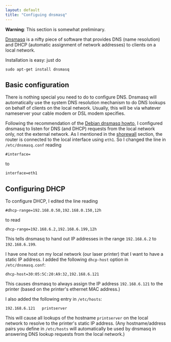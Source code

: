 ```yaml
---
layout: default
title: "Configuing dnsmasq"
---
```


<div class="callout">
<b>Warning</b>: This section is somewhat preliminary.
</div>

[Dnsmasq](http://www.thekelleys.org.uk/dnsmasq/doc.html) is a nifty piece of software that provides DNS (name resolution) and DHCP (automatic assignment of network addresses) to clients on a local network.

Installation is easy: just do

    sudo apt-get install dnsmasq

## Basic configuration

There is nothing special you need to do to configure DNS.  Dnsmasq will automatically use the system DNS resolution mechanism to do DNS lookups on behalf of clients on the local network.  Usually, this will be via whatever nameserver your cable modem or DSL modem specifies.

Following the recommendation of the [Debian dnsmasq howto](https://wiki.debian.org/HowTo/dnsmasq), I configured dnsmasq to listen for DNS (and DHCP) requests from the local network only, not the external network.  As I mentioned in the [shorewall](shorewall.html) section, the router is connected to the local interface using `eth1`.  So I changed the line in `/etc/dnsmasq.conf` reading

    #interface=

to

    interface=eth1

## Configuring DHCP

To configure DHCP, I edited the line reading

    #dhcp-range=192.168.0.50,192.168.0.150,12h

to read

    dhcp-range=192.168.6.2,192.168.6.199,12h

This tells dnsmasq to hand out IP addresses in the range `192.168.6.2` to `192.168.6.199`.

I have one host on my local network (our laser printer) that I want to have a static IP address.  I added the following `dhcp-host` option in `/etc/dnsmasq.conf`:

    dhcp-host=30:05:5C:20:A9:32,192.168.6.121

This causes dnsmasq to always assign the IP address `192.168.6.121` to the printer (based on the printer's ethernet MAC address.)

I also added the following entry in `/etc/hosts`:

    192.168.6.121   printserver

This will cause all lookups of the hostname `printserver` on the local network to resolve to the printer's static IP address.  (Any hostname/address pairs you define in `/etc/hosts` will automatically be used by dnsmasq in answering DNS lookup requests from the local network.)
